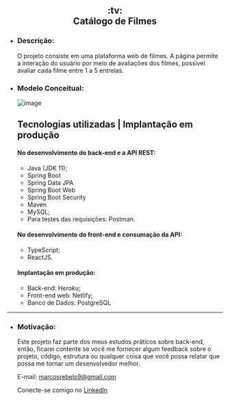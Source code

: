 <h2 align="center">:tv: <br/> Catálogo de Filmes</h2>

  - ### Descrição:
    O projeto consiste em uma plataforma web de filmes. A página permite a interação do usuário por meio de avaliações dos filmes, possível avaliar cada filme entre 1 a 5 entrelas.

- ### Modelo Conceitual:

  ![image](https://github.com/marcosrebelo97/dsmovie-project/assets/37541973/b0917015-1fe8-48dc-910f-e637de7915be)
 
  ## Tecnologias utilizadas | Implantação em produção
  #### No desenvolvimento do back-end e a API REST:
  - Java (JDK 11);
  - Spring Boot
  - Spring Data JPA
  - Spring Boot Web
  - Spring Boot Security
  - Maven
  - MySQL;
  - Para testes das requisições: Postman.
  #### No desenvolvimento do front-end e consumação da API:
  - TypeScript;
  - ReactJS.
  #### Implantação em produção:
  - Back-end: Heroku;
  - Front-end web: Netlify;
  - Banco de Dados: PostgreSQL  

___

  - ### Motivação:
    Este projeto faz parte dos meus estudos práticos sobre back-end, então, ficarei contente se você me fornecer algum feedback sobre o projeto, código, estrutura ou qualquer coisa que você possa relatar que possa me tornar um desenvolvedor melhor.

    E-mail: [marcosrebelo9@gmail.com](https://mail.google.com/mail/u/0/#inbox)

    Conecte-se comigo no [Linkedln](https://www.linkedin.com/in/marcos-guerreiro-rebelo/)
